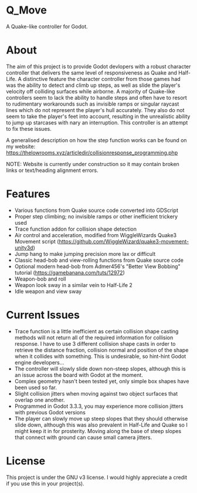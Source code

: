 # Q_Move
A Quake-like controller for Godot.

# About
The aim of this project is to provide Godot devlopers with a robust character controller that delivers the same level of responsiveness as Quake and Half-Life. A distinctive feature the character controller from those games had was the ability to detect and climb up steps, as well as slide the player's velocity off colliding surfaces while airborne. A majority of Quake-like controllers seem to lack the ability to handle steps and often have to resort to rudimentary workarounds such as invisible ramps or singular raycast lines which do not represent the player's hull accurately. They also do not seem to take the player's feet into account, resulting in the unrealistic ability to jump up starcases with nary an interruption. This controller is an attempt to fix these issues.

A generalised description on how the step function works can be found on my website: https://thelowrooms.xyz/articledir/collisionresponse_programming.php

NOTE: Website is currently under construction so it may contain broken links or text/heading alignment errors.

# Features
  - Various functions from Quake source code converted into GDScript
  - Proper step climbing; no invisible ramps or other inefficient trickery used
  - Trace function addon for collision shape detection
  - Air control and acceleration, modified from WiggleWizards Quake3 Movement script (https://github.com/WiggleWizard/quake3-movement-unity3d)
  - Jump hang to make jumping precision more lax or difficult
  - Classic head-bob and view-rolling functions from Quake source code
  - Optional modern head-bob from Admer456's "Better View Bobbing" tutorial (https://gamebanana.com/tuts/12972)
  - Weapon-bob and roll
  - Weapon look sway in a similar vein to Half-Life 2
  - Idle weapon and view sway

# Current Issues
  - Trace function is a little inefficient as certain collision shape casting methods will not return all of the required information for collision response. I have to use 3 different collision shape casts in order to retrieve the distance fraction, collision normal and position of the shape when it collides with something. This is undesirable, so hint-hint Godot engine developers...
  - The controller will slowly slide down non-steep slopes, although this is an issue across the board with Godot at the moment.
  - Complex geometry hasn't been tested yet, only simple box shapes have been used so far.
  - Slight collision jitters when moving against two object surfaces that overlap one another.
  - Programmed in Godot 3.3.3, you may experience more collision jitters with previous Godot versions
  - The player can slowly move up steep slopes that they should otherwise slide down, although this was also prevalent in Half-Life and Quake so I might keep it in for prosterity. Moving along the base of steep slopes that connect with ground can cause small camera jitters.

# License
This project is under the GNU v3 license. I would highly appreciate a credit if you use this in your project(s).

